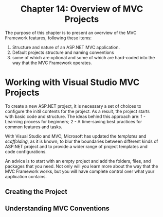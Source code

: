 <h1 align="center">
    Chapter 14: Overview of MVC Projects
</h1>

The purpose of this chapter is to present an overview of the MVC Framework features, following these items:
1. Structure and nature of an ASP.NET MVC application.
2. Default projects structure and naming conventions
3. some of which are optional and some of which are hard-coded into the way that the MVC Framework operates.  

# Working with Visual Studio MVC Projects
To create a new ASP.NET project, it is necessary a set of choices to configure the initil contents for the project. As a result, the project starts with basic code and structure. The ideas behind this approach are: 1 - Learning process for beginners; 2 - A time-saving best practices for common features and tasks.

With Visual Studio and MVC, Microsoft has updated the *templates* and *scaffolding*, as it is known, to blur the boundaries between different kinds of ASP.NET project and to provide a wider range of project templates and code configurations.  

An advice is to start with an empty project and add the folders, files, and packages that you need. Not only will you learn more about the way that the MVC Framework works, but you will have complete control over what your application contains.

<!--
Chapter 14: Overview of MVC Projects
# Working with Visual Studio MVC Projects
-->

## Creating the Project
## Understanding MVC Conventions